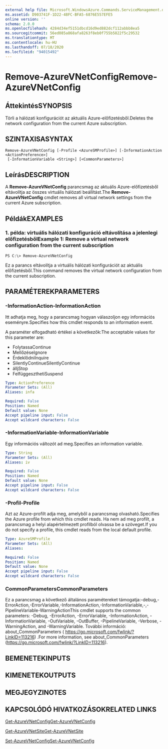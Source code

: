 ```yaml
---
external help file: Microsoft.WindowsAzure.Commands.ServiceManagement.dll-Help.xml
ms.assetid: D903741F-1D22-48FC-BFA5-6876E557EFE5
online version: ''
schema: 2.0.0
ms.openlocfilehash: 4284d34ef5151dbcd16d9ed882dcf112abbb8ea5
ms.sourcegitcommit: 56ed085a868afa8263f8eb0f755b5822f5c29532
ms.translationtype: MT
ms.contentlocale: hu-HU
ms.lasthandoff: 07/18/2020
ms.locfileid: "94015492"
---
```

# <span data-ttu-id="dea44-101">Remove-AzureVNetConfig</span><span class="sxs-lookup"><span data-stu-id="dea44-101">Remove-AzureVNetConfig</span></span>

## <span data-ttu-id="dea44-102">Áttekintés</span><span class="sxs-lookup"><span data-stu-id="dea44-102">SYNOPSIS</span></span>
<span data-ttu-id="dea44-103">Törli a hálózati konfigurációt az aktuális Azure-előfizetésből.</span><span class="sxs-lookup"><span data-stu-id="dea44-103">Deletes the network configuration from the current Azure subscription.</span></span>

## <span data-ttu-id="dea44-104">SZINTAXISA</span><span class="sxs-lookup"><span data-stu-id="dea44-104">SYNTAX</span></span>

```
Remove-AzureVNetConfig [-Profile <AzureSMProfile>] [-InformationAction <ActionPreference>]
 [-InformationVariable <String>] [<CommonParameters>]
```

## <span data-ttu-id="dea44-105">Leírás</span><span class="sxs-lookup"><span data-stu-id="dea44-105">DESCRIPTION</span></span>
<span data-ttu-id="dea44-106">A **Remove-AzureVNetConfig** parancsmag az aktuális Azure-előfizetésből eltávolítja az összes virtuális hálózati beállítást.</span><span class="sxs-lookup"><span data-stu-id="dea44-106">The **Remove-AzureVNetConfig** cmdlet removes all virtual network settings from the current Azure subscription.</span></span>

## <span data-ttu-id="dea44-107">Példák</span><span class="sxs-lookup"><span data-stu-id="dea44-107">EXAMPLES</span></span>

### <span data-ttu-id="dea44-108">1. példa: virtuális hálózati konfiguráció eltávolítása a jelenlegi előfizetésből</span><span class="sxs-lookup"><span data-stu-id="dea44-108">Example 1: Remove a virtual network configuration from the current subscription</span></span>
```
PS C:\> Remove-AzureVNetConfig
```

<span data-ttu-id="dea44-109">Ez a parancs eltávolítja a virtuális hálózati konfigurációt az aktuális előfizetésből.</span><span class="sxs-lookup"><span data-stu-id="dea44-109">This command removes the virtual network configuration from the current subscription.</span></span>

## <span data-ttu-id="dea44-110">PARAMÉTEREK</span><span class="sxs-lookup"><span data-stu-id="dea44-110">PARAMETERS</span></span>

### <span data-ttu-id="dea44-111">-InformationAction</span><span class="sxs-lookup"><span data-stu-id="dea44-111">-InformationAction</span></span>
<span data-ttu-id="dea44-112">Itt adhatja meg, hogy a parancsmag hogyan válaszoljon egy információs eseményre.</span><span class="sxs-lookup"><span data-stu-id="dea44-112">Specifies how this cmdlet responds to an information event.</span></span>

<span data-ttu-id="dea44-113">A paraméter elfogadható értékei a következők:</span><span class="sxs-lookup"><span data-stu-id="dea44-113">The acceptable values for this parameter are:</span></span>

- <span data-ttu-id="dea44-114">Folytassa</span><span class="sxs-lookup"><span data-stu-id="dea44-114">Continue</span></span>
- <span data-ttu-id="dea44-115">Mellőzése</span><span class="sxs-lookup"><span data-stu-id="dea44-115">Ignore</span></span>
- <span data-ttu-id="dea44-116">Érdeklődni</span><span class="sxs-lookup"><span data-stu-id="dea44-116">Inquire</span></span>
- <span data-ttu-id="dea44-117">SilentlyContinue</span><span class="sxs-lookup"><span data-stu-id="dea44-117">SilentlyContinue</span></span>
- <span data-ttu-id="dea44-118">állj</span><span class="sxs-lookup"><span data-stu-id="dea44-118">Stop</span></span>
- <span data-ttu-id="dea44-119">Felfüggesztheti</span><span class="sxs-lookup"><span data-stu-id="dea44-119">Suspend</span></span>

```yaml
Type: ActionPreference
Parameter Sets: (All)
Aliases: infa

Required: False
Position: Named
Default value: None
Accept pipeline input: False
Accept wildcard characters: False
```

### <span data-ttu-id="dea44-120">-InformationVariable</span><span class="sxs-lookup"><span data-stu-id="dea44-120">-InformationVariable</span></span>
<span data-ttu-id="dea44-121">Egy információs változót ad meg.</span><span class="sxs-lookup"><span data-stu-id="dea44-121">Specifies an information variable.</span></span>

```yaml
Type: String
Parameter Sets: (All)
Aliases: iv

Required: False
Position: Named
Default value: None
Accept pipeline input: False
Accept wildcard characters: False
```

### <span data-ttu-id="dea44-122">-Profil</span><span class="sxs-lookup"><span data-stu-id="dea44-122">-Profile</span></span>
<span data-ttu-id="dea44-123">Azt az Azure-profilt adja meg, amelyből a parancsmag olvasható.</span><span class="sxs-lookup"><span data-stu-id="dea44-123">Specifies the Azure profile from which this cmdlet reads.</span></span>
<span data-ttu-id="dea44-124">Ha nem ad meg profilt, a parancsmag a helyi alapértelmezett profilból olvassa be a szöveget.</span><span class="sxs-lookup"><span data-stu-id="dea44-124">If you do not specify a profile, this cmdlet reads from the local default profile.</span></span>

```yaml
Type: AzureSMProfile
Parameter Sets: (All)
Aliases: 

Required: False
Position: Named
Default value: None
Accept pipeline input: False
Accept wildcard characters: False
```

### <span data-ttu-id="dea44-125">CommonParameters</span><span class="sxs-lookup"><span data-stu-id="dea44-125">CommonParameters</span></span>
<span data-ttu-id="dea44-126">Ez a parancsmag a következő általános paramétereket támogatja:-debug,-ErrorAction,-ErrorVariable,-InformationAction,-InformationVariable,-,-PipelineVariable-WarningAction</span><span class="sxs-lookup"><span data-stu-id="dea44-126">This cmdlet supports the common parameters: -Debug, -ErrorAction, -ErrorVariable, -InformationAction, -InformationVariable, -OutVariable, -OutBuffer, -PipelineVariable, -Verbose, -WarningAction, and -WarningVariable.</span></span> <span data-ttu-id="dea44-127">További információ: about_CommonParameters ( https://go.microsoft.com/fwlink/?LinkID=113216) .</span><span class="sxs-lookup"><span data-stu-id="dea44-127">For more information, see about_CommonParameters (https://go.microsoft.com/fwlink/?LinkID=113216).</span></span>

## <span data-ttu-id="dea44-128">BEMENETEK</span><span class="sxs-lookup"><span data-stu-id="dea44-128">INPUTS</span></span>

## <span data-ttu-id="dea44-129">KIMENETEK</span><span class="sxs-lookup"><span data-stu-id="dea44-129">OUTPUTS</span></span>

## <span data-ttu-id="dea44-130">MEGJEGYZI</span><span class="sxs-lookup"><span data-stu-id="dea44-130">NOTES</span></span>

## <span data-ttu-id="dea44-131">KAPCSOLÓDÓ HIVATKOZÁSOK</span><span class="sxs-lookup"><span data-stu-id="dea44-131">RELATED LINKS</span></span>

[<span data-ttu-id="dea44-132">Get-AzureVNetConfig</span><span class="sxs-lookup"><span data-stu-id="dea44-132">Get-AzureVNetConfig</span></span>](./Get-AzureVNetConfig.md)

[<span data-ttu-id="dea44-133">Get-AzureVNetSite</span><span class="sxs-lookup"><span data-stu-id="dea44-133">Get-AzureVNetSite</span></span>](./Get-AzureVNetSite.md)

[<span data-ttu-id="dea44-134">Set-AzureVNetConfig</span><span class="sxs-lookup"><span data-stu-id="dea44-134">Set-AzureVNetConfig</span></span>](./Set-AzureVNetConfig.md)


